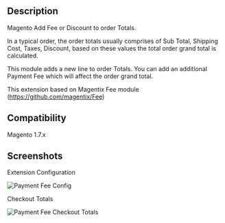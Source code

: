 Description
-----------

Magento Add Fee or Discount to order Totals.

In a typical order, the order totals usually comprises of Sub Total, Shipping Cost, Taxes, Discount, based on these values the total order grand total is calculated.

This module adds a new line to order Totals. You can add an additional Payment Fee which will affect the order grand total.

This extension based on  Magentix Fee module (https://github.com/magentix/Fee)

Compatibility
-------------

Magento 1.7.x

Screenshots
----------

Extension Configuration

![Payment Fee Config](https://raw.github.com/devromans/payment-fee/master/screenshots/config.png "Payment Fee Config")

Checkout Totals

![Payment Fee Checkout Totals](https://raw.github.com/devromans/payment-fee/master/screenshots/checkout.png "Payment Fee Checkout Totals")
